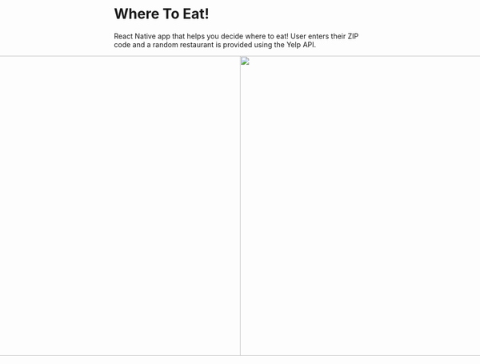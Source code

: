 # Where To Eat!

React Native app that helps you decide where to eat! User enters their ZIP code and a random restaurant is provided using the Yelp API.

<div style="display: flex; flex-direction: row; justify-content: center">

<img src="https://i.imgur.com/xAEnxUa.png" style="display:inline-block;" height="600px" />
<img src="https://i.imgur.com/5dDxiaP.png" style="display:inline-block;" height="600px" />
  </div>
